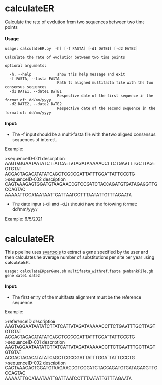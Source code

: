 # calculateER
Calculate the rate of evolution from two sequences between two time points.

#### Usage:
```
usage: calculateER.py [-h] [-f FASTA] [-d1 DATE1] [-d2 DATE2]

Calculate the rate of evolution between two time points.

optional arguments:

  -h, --help            show this help message and exit
  -f FASTA, --fasta FASTA
                        Path to aligned multifasta file with the two consensus sequences
  -d1 DATE1, --date1 DATE1
                        Respective date of the first sequence in the format of: dd/mm/yyyy
  -d2 DATE2, --date2 DATE2
                        Respective date of the second sequence in the format of: dd/mm/yyyy
```

#### Input:

* The -f input should be a multi-fasta file with the two aligned consensus sequences of interest. 

Example:

\>sequenceID-001 description \
AAGTAGGAATAATATCTTATCATTATAGATAAAAACCTTCTGAATTTGCTTAGTGTGTAT \
ACGACTAGACATATATCAGCTCGCCGATTATTTGGATTATTCCCTG \
\>sequenceID-002 description \
CAGTAAAGAGTGGATGTAAGAACCGTCCGATCTACCAGATGTGATAGAGGTTGCCAGTAC \
AAAAATTGCATAATAATTGATTAATCCTTTAATATTGTTTAGAATA

* The date input (-d1 and -d2) should have the following format:
dd/mm/yyyy

Example:
6/5/2021


# calculateER
This pipeline uses [svartools](https://github.com/iouliadt/svartools) to extract a gene specified by the user and then calculates he average number of substitutions per site per year using calculateER.

```
usage: calculateERperGene.sh multifasta_withref.fasta genbankFile.gb gene date1 date2

```

#### Input:

* The first entry of the multifasta alignment must be the reference sequence.

Example:

\>referenceID description \
AAGTAGGAATAATATCTTATCATTATAGATAAAAACCTTCTGAATTTGCTTAGTGTGTAT \
ACGACTAGACATATATCAGCTCGCCGATTATTTGGATTATTCCCTG \
\>sequenceID-001 description \
AAGTAGGAATAATATCTTATCATTATAGATAAAAACCTTCTGAATTTGCTTAGTGTGTAT \
ACGACTAGACATATATCAGCTCGCCGATTATTTGGATTATTCCCTG \
\>sequenceID-002 description \
CAGTAAAGAGTGGATGTAAGAACCGTCCGATCTACCAGATGTGATAGAGGTTGCCAGTAC \
AAAAATTGCATAATAATTGATTAATCCTTTAATATTGTTTAGAATA